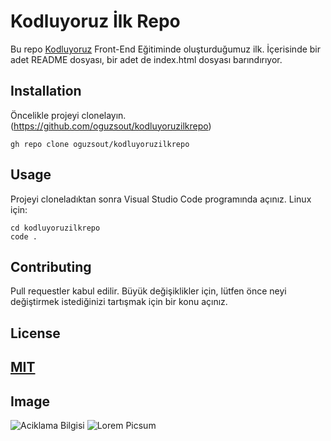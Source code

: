 # Kodluyoruz İlk Repo

Bu repo [Kodluyoruz](https://www.kodluyoruz.org/) Front-End Eğitiminde oluşturduğumuz ilk. İçerisinde bir adet README dosyası, bir adet de index.html dosyası barındırıyor.

## Installation

Öncelikle projeyi clonelayın. (https://github.com/oguzsout/kodluyoruzilkrepo)

```
gh repo clone oguzsout/kodluyoruzilkrepo
```

## Usage

Projeyi cloneladıktan sonra Visual Studio Code programında açınız.
Linux için:

```
cd kodluyoruzilkrepo
code .
```

## Contributing

Pull requestler kabul edilir. Büyük değişiklikler için, lütfen önce neyi değiştirmek istediğinizi tartışmak için bir konu açınız.

## License

[MIT](https://choosealicense.com/licenses/mit/)
--------------------------------------------------

## Image 

![Aciklama Bilgisi](url)
![Lorem Picsum](https://picsum.photos/200/300)

